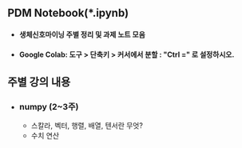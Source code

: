 ## PDM Notebook(*.ipynb)  
- #### 생체신호마이닝 주별 정리 및 과제 노트 모음
- #### Google Colab: 도구 > 단축키 > 커서에서 분할 : "Ctrl =" 로 설정하시오.

## 주별 강의 내용
* ### numpy (2~3주)
  - 스칼라, 벡터, 행렬, 배열, 텐서란 무엇?
  - 수치 연산
  
